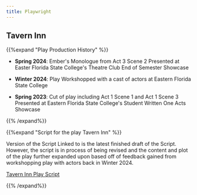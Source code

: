 ```yaml
---
title: Playwright
---
```


## Tavern Inn

{{%expand "Play Production History" %}}

- **Spring 2024**: Ember's Monologue from Act 3 Scene 2 Presented at Easter Florida State College's Theatre Club End of Semester Showcase

- **Winter 2024**: Play Workshopped with a cast of actors at Eastern Florida State College

- **Spring 2023**: Cut of play including Act 1 Scene 1 and Act 1 Scene 3 Presented at Eastern Florida State College's Student Written One Acts Showcase

{{% /expand%}}

{{%expand "Script for the play Tavern Inn" %}}

Version of the Script Linked to is the latest finished draft of the Script. However, the script is in process of being revised and the content and plot of the play further expanded upon based off of feedback gained from workshopping play with actors back in Winter 2024. 

[Tavern Inn Play Script](https://docs.google.com/document/d/1QM47ADDQUXoIrbCraVwv1GzrOS-3sFUs/edit?usp=sharing&ouid=110284567691445362729&rtpof=true&sd=true)

{{% /expand%}}